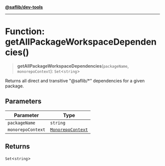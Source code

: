 [**@saflib/dev-tools**](../index.md)

---

# Function: getAllPackageWorkspaceDependencies()

> **getAllPackageWorkspaceDependencies**(`packageName`, `monorepoContext`): `Set`\<`string`\>

Returns all direct and transitive "@saflib/\*" dependencies for a given package.

## Parameters

| Parameter         | Type                                                  |
| ----------------- | ----------------------------------------------------- |
| `packageName`     | `string`                                              |
| `monorepoContext` | [`MonorepoContext`](../interfaces/MonorepoContext.md) |

## Returns

`Set`\<`string`\>
